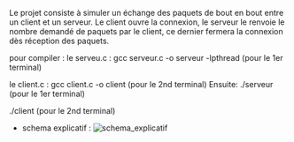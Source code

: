 Le projet consiste à simuler un échange des paquets de bout en bout entre un client et un serveur.
Le client ouvre la connexion, le serveur le renvoie le nombre demandé de paquets par le client, ce
dernier fermera la connexion dès réception des paquets.

pour compiler :
le serveu.c : gcc serveur.c -o serveur -lpthread (pour le 1er terminal)

le client.c : gcc client.c -o client (pour le 2nd terminal)
Ensuite:
./serveur (pour le 1er terminal)

./client (pour le 2nd terminal)

* schema explicatif :
![schema_explicatif](https://user-images.githubusercontent.com/73532355/147503297-4a0690a6-7fb6-4a2f-81df-aede87d60e4e.png)
